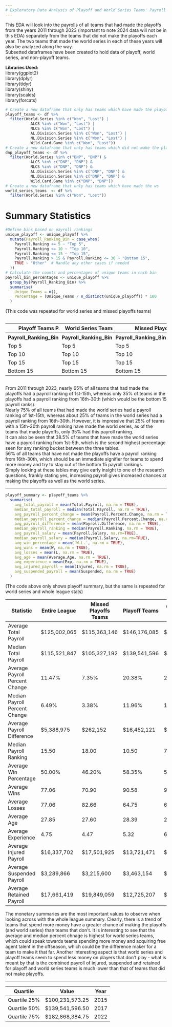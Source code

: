 ```yaml
---
# Exploratory Data Analysis of Playoff and World Series Teams' Payroll Data
---
```

This EDA will look into the payrolls of all teams that had made the playoffs from the years 2011 through 2023 (important to note 2024 data will not be in this EDA) separately from the teams that did not make the playoffs each year. The two teams that made the world series in each of these years will also be analyzed along the way.   
Subsetted dataframes have been created to hold data of playoff, world series, and non-playoff teams.  

**Libraries Used:**  
library(ggplot2)  
library(dplyr)  
library(tidyr)  
library(shiny)  
library(scales)  
library(forcats)  

```r
# Create a new dataframe that only has teams which have made the playoffs
playoff_teams <- df %>%
  filter(World.Series %in% c("Won", "Lost") |
           ALCS %in% c("Won", "Lost") |
           NLCS %in% c("Won", "Lost") |
           AL.Division.Series %in% c("Won", "Lost") |
           NL.Division.Series %in% c("Won", "Lost") |
           Wild.Card.Game %in% c("Won", "Lost"))
# Create a new dataframe that only has teams which did not make the playoffs
dnp_playoff_teams <- df %>%
  filter(World.Series %in% c("DNP", "DNP") &
           ALCS %in% c("DNP", "DNP") &
           NLCS %in% c("DNP", "DNP") &
           AL.Division.Series %in% c("DNP", "DNP") &
           NL.Division.Series %in% c("DNP", "DNP") &
           Wild.Card.Game %in% c("DNP", "DNP"))
# Create a new dataframe that only has teams which have made the ws
world_series_teams  <- df %>%
  filter(World.Series %in% c("Won", "Lost"))
```


# Summary Statistics

```r
#Define bins based on payroll rankings
unique_playoff <- unique_playoff %>%
  mutate(Payroll_Ranking_Bin = case_when(
    Payroll.Ranking <= 5 ~ "Top 5",
    Payroll.Ranking <= 10 ~ "Top 10",
    Payroll.Ranking <= 15 ~ "Top 15",
    Payroll.Ranking > 15 & Payroll.Ranking <= 30 ~ "Bottom 15",
    TRUE ~ "Other"  # Handle any other cases if needed
  ))
# Calculate the counts and percentages of unique teams in each bin
payroll_bin_percentages <- unique_playoff %>%
  group_by(Payroll_Ranking_Bin) %>%
  summarise(
    Unique_Teams = n(),
    Percentage = (Unique_Teams / n_distinct(unique_playoff)) * 100
  )
```
(This code was repeated for world series and missed playoffs teams)  

<div style="display: flex; justify-content: space-between;">
  <!-- First table: Playoff Teams Payroll Ranking Breakdown -->
  <table>
    <tr>
      <th colspan="3">Playoff Teams Payroll Ranking Breakdown</th>
    </tr>
    <tr>
      <th>Payroll_Ranking_Bin</th>
      <th>Unique_Teams</th>
      <th>Percentage</th>
    </tr>
    <tr>
      <td>Top 5</td>
      <td>35</td>
      <td>28.7%</td>
    </tr>
    <tr>
      <td>Top 10</td>
      <td>26</td>
      <td>21.3%</td>
    </tr>
    <tr>
      <td>Top 15</td>
      <td>19</td>
      <td>15.6%</td>
    </tr>
    <tr>
      <td>Bottom 15</td>
      <td>42</td>
      <td>34.4%</td>
    </tr>
  </table>

  <!-- Second table: World Series Teams Payroll Ranking Breakdown -->
  <table>
    <tr>
      <th colspan="3">World Series Teams Payroll Ranking Breakdown</th>
    </tr>
    <tr>
      <th>Payroll_Ranking_Bin</th>
      <th>Unique_Teams</th>
      <th>Percentage</th>
    </tr>
    <tr>
      <td>Top 5</td>
      <td>10</td>
      <td>38.5%</td>
    </tr>
    <tr>
      <td>Top 10</td>
      <td>7</td>
      <td>26.9%</td>
    </tr>
    <tr>
      <td>Top 15</td>
      <td>2</td>
      <td>7.69%</td>
    </tr>
    <tr>
      <td>Bottom 15</td>
      <td>7</td>
      <td>26.9%</td>
    </tr>
  </table>

  <!-- Third table: DNP Breakdown -->
  <table>
    <tr>
      <th colspan="3">Missed Playoffs Teams Breakdown</th>
    </tr>
    <tr>
      <th>Payroll_Ranking_Bin</th>
      <th>Unique_Teams</th>
      <th>Percentage</th>
    </tr>
    <tr>
      <td>Top 5</td>
      <td>30</td>
      <td>11.2%</td>
    </tr>
    <tr>
      <td>Top 10</td>
      <td>39</td>
      <td>14.6%</td>
    </tr>
    <tr>
      <td>Top 15</td>
      <td>46</td>
      <td>17.2%</td>
    </tr>
    <tr>
      <td>Bottom 15</td>
      <td>153</td>
      <td>57.1%</td>
    </tr>
  </table>
</div>


From 2011 through 2023, nearly 65% of all teams that had made the playoffs had a payroll ranking of 1st-15th, whereas only 35% of teams in the playoffs had a payroll ranking from 16th-30th (which would be the bottom 15 payroll ranks).  
Nearly 75% of all teams that had made the world series had a payroll ranking of 1st-15th, whereas about 25% of teams in the world series had a payroll ranking from 16th-30th. However, it is impressive that 25% of teams with a 15th-30th payroll ranking have made the world series, as of the 
teams that made playoffs, only 35% had this payroll ranking.   
It can also be seen that 38.5% of teams that have made the world series have a payroll ranking from 1st-5th, which is the second highest percentage seen for any ranking bucket between the three tables.  
56% of all teams that have not made the playoffs have a payroll ranking from 16th-30th, which should be an immediate signifier for teams to spend more money and try to stay out of the bottom 15 payroll rankings.   
Simply looking at these tables may give early insight to one of the research questions, frankly stating yes, increasing payroll gives increased chances at making the playoffs as well as the world series. 

--- 

```r
playoff_summary <- playoff_teams %>%
  summarise(
    avg_total_payroll = mean(Total.Payroll, na.rm = TRUE),
    median_total_payroll = median(Total.Payroll, na.rm = TRUE),
    avg_payroll_percent_change = mean(Payroll.Percent.Change, na.rm = TRUE),
    median_payroll_percent_change = median(Payroll.Percent.Change, na.rm = TRUE),
    avg_payroll_difference = mean(Payroll.Difference, na.rm = TRUE),
    median_payroll_ranking = median(Payroll.Ranking, na.rm = TRUE),
    avg_payroll_salary = mean(Payroll.Salary, na.rm=TRUE),
    median_payroll_salary = median(Payroll.Salary, na.rm=TRUE),
    avg_win_percentage = mean(`W.L.`, na.rm = TRUE),
    avg_wins = mean(W, na.rm = TRUE),
    avg_losses = mean(L, na.rm = TRUE),
    avg_age = mean(Average.Age, na.rm = TRUE),
    avg_experience = mean(Exp, na.rm = TRUE),
    avg_injured_payroll = mean(Injured, na.rm = TRUE),
    avg_suspended_payroll = mean(Suspended, na.rm = TRUE)
  )
```
(The code above only shows playoff summary, but the same is repeated for world series and whole league stats)  


| Statistic                         | Entire League           | Missed Playoffs Teams   | Playoff Teams           | World Series Teams     |
|-----------------------------------|-------------------------|-------------------------|-------------------------|------------------------|
| Average Total Payroll             | $125,002,065            | $115,363,146            | $146,176,085            | $154,443,976           |
| Median Total Payroll              | $115,521,847            | $105,327,192            | $139,541,596            | $141,063,248           |
| Average Payroll Percent Change    | 11.47%                  | 7.35%                   | 20.38%                  | 21.38%                 |
| Median Payroll Percent Change     | 6.49%                   | 3.38%                   | 11.96%                  | 15.54%                 |
| Average Payroll Difference        | $5,388,975              | $262,152                | $16,452,121             | $18,238,098            |
| Median Payroll Ranking            | 15.50                   | 18.00                   | 10.50                   | 7.50                   |
| Average Win Percentage            | 50.00%                  | 46.20%                  | 58.35%                  | 59.39%                 |
| Average Wins                      | 77.06                   | 70.90                   | 90.58                   | 90.73                  |
| Average Losses                    | 77.06                   | 82.66                   | 64.75                   | 63.35                  |
| Average Age                       | 27.85                   | 27.60                   | 28.39                   | 28.40                  |
| Average Experience                | 4.75                    | 4.47                    | 5.32                    | 6.74                   |
| Average Injured Payroll           | $16,337,702             | $17,501,925             | $13,721,471             | $15,277,480            |
| Average Suspended Payroll         | $3,289,866              | $3,215,600              | $3,463,154              | $1,000,000             |
| Average Retained Payroll          | $17,661,419             | $19,849,059             | $12,725,207             | $14,224,511            |



The monetary summaries are the most important values to observe when looking across with the whole league summary. Clearly, there is a trend of teams that spend more money have a greater chance of making the playoffs (and world series) than teams that don't. It is interesting to
see that the average and median percent chnage is highest for world series teams, which could speak towards teams spending more money and acquiring free agent talent in the offseason, which could be the difference maker for a team to make it that far. Another interesting aspect is that 
world series and playoff teams seem to spend less money on players that don't play - what is meant by that is the combined payroll of injured, suspended and retained for playoff and world series teams is much lower than that of teams that did not make playoffs.  

---

| Quartile         | Value                | Year |
|------------------|----------------------|------|
| Quartile 25%     | $100,231,573.25      | 2015 |
| Quartile 50%     | $139,541,596.50      | 2017 |
| Quartile 75%     | $182,868,384.75      | 2022 |
